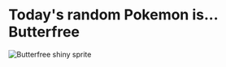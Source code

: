 # Today's random Pokemon is... Butterfree

![Butterfree shiny sprite](https://raw.githubusercontent.com/PokeAPI/sprites/master/sprites/pokemon/shiny/12.png)